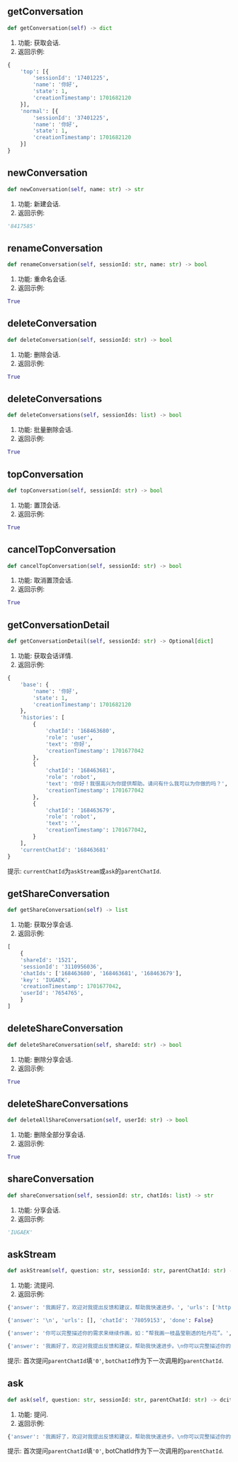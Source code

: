 ## getConversation
```python
def getConversation(self) -> dict
```
1. 功能: 获取会话.
2. 返回示例:
```python
{
    'top': [{
        'sessionId': '17401225',
        'name': '你好',
        'state': 1,
        'creationTimestamp': 1701682120
    }],
    'normal': [{
        'sessionId': '37401225',
        'name': '你好',
        'state': 1,
        'creationTimestamp': 1701682120
    }]
}
```
## newConversation
```python
def newConversation(self, name: str) -> str
```
1. 功能: 新建会话.
2. 返回示例:
```python
'8417585'
```
## renameConversation
```python
def renameConversation(self, sessionId: str, name: str) -> bool
```
1. 功能: 重命名会话.
2. 返回示例:
```python
True
```
## deleteConversation
```python
def deleteConversation(self, sessionId: str) -> bool
```
1. 功能: 删除会话.
2. 返回示例:
```python
True
```
## deleteConversations
```python
def deleteConversations(self, sessionIds: list) -> bool
```
1. 功能: 批量删除会话.
2. 返回示例:
```python
True
```
## topConversation
```python
def topConversation(self, sessionId: str) -> bool
```
1. 功能: 置顶会话.
2. 返回示例:
```python
True
```
## cancelTopConversation
```python
def cancelTopConversation(self, sessionId: str) -> bool
```
1. 功能: 取消置顶会话.
2. 返回示例:
```python
True
```
## getConversationDetail
```python
def getConversationDetail(self, sessionId: str) -> Optional[dict]
```
1. 功能: 获取会话详情.
2. 返回示例:
```python
{
    'base': {
        'name': '你好',
        'state': 1,
        'creationTimestamp': 1701682120
    },
    'histories': [
        {
            'chatId': '168463680',
            'role': 'user',
            'text': '你好',
            'creationTimestamp': 1701677042
        },
        {
            'chatId': '168463681',
            'role': 'robot',
            'text': '你好！我很高兴为你提供帮助。请问有什么我可以为你做的吗？',
            'creationTimestamp': 1701677042
        },
        {
            'chatId': '168463679',
            'role': 'robot',
            'text': '',
            'creationTimestamp': 1701677042,
        }
    ],
    'currentChatId': '168463681'
}
```
提示: `currentChatId`为`askStream`或`ask`的`parentChatId`.
## getShareConversation
```python
def getShareConversation(self) -> list
```
1. 功能: 获取分享会话.
2. 返回示例:
```python
[
    {
    'shareId': '1521',
    'sessionId': '3110956036',
    'chatIds': ['168463680', '168463681', '168463679'],
    'key': 'IUGAEK',
    'creationTimestamp': 1701677042,
    'userId': '7654765',
    }
]
```
## deleteShareConversation
```python
def deleteShareConversation(self, shareId: str) -> bool
```
1. 功能: 删除分享会话.
2. 返回示例:
```python
True
```
## deleteShareConversations
```python
def deleteAllShareConversation(self, userId: str) -> bool
```
1. 功能: 删除全部分享会话.
2. 返回示例:
```python
True
```
## shareConversation
```python
def shareConversation(self, sessionId: str, chatIds: list) -> str
```
1. 功能: 分享会话.
2. 返回示例:
```python
'IUGAEK'
```
## askStream
```python
def askStream(self, question: str, sessionId: str, parentChatId: str) -> Generator
```
1. 功能: 流提问.
2. 返回示例:
```python
{'answer': '我画好了，欢迎对我提出反馈和建议，帮助我快速进步。', 'urls': ['http://eb118-file.cdn.bcebos.com/upload/F09A18443610CE467F76C5F67E4340B0?x-bce-process=style/wm_ai'], 'chatId': '78059153', 'done': False}

{'answer': '\n', 'urls': [], 'chatId': '78059153', 'done': False}

{'answer': '你可以完整描述你的需求来继续作画，如：“帮我画一枝晶莹剔透的牡丹花”。', 'urls': [], 'chatId': '78059153', 'done': False}

{'answer': '我画好了，欢迎对我提出反馈和建议，帮助我快速进步。\n你可以完整描述你的需求来继续作画，如：“帮我画一枝晶莹剔透的牡丹花”。', 'urls': ['http://eb118-file.cdn.bcebos.com/upload/F09A18443610CE467F76C5F67E4340B0?x-bce-process=style/wm_ai'], 'botChatId': '78059153', 'done': True}
```
提示: 首次提问`parentChatId`填`'0'`, `botChatId`作为下一次调用的`parentChatId`.
## ask
```python
def ask(self, question: str, sessionId: str, parentChatId: str) -> dcit
```
1. 功能: 提问.
2. 返回示例:
```python
{'answer': '我画好了，欢迎对我提出反馈和建议，帮助我快速进步。\n你可以完整描述你的需求来继续作画，如：“帮我画一枝晶莹剔透的牡丹花”。', 'urls': ['http://eb118-file.cdn.bcebos.com/upload/F09A18443610CE467F76C5F67E4340B0?x-bce-process=style/wm_ai'], 'botChatId': '78059153'}
```
提示: 首次提问`parentChatId`填`'0'`, botChatId作为下一次调用的`parentChatId`.
